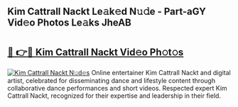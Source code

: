 ## Kim Cattrall Nackt Le𝚊k𝚎d N𝚞𝚍e - Part-aGY Vid𝚎o Photos Le𝚊ks JheAB

# <h2><a href="http://fb8cdmh.evod.top/?m=Kim+Cattrall+Nackt">🔗 👉🔴 Kim Cattrall Nackt Vid𝚎o Ph𝚘t𝚘s</a></h2>

[![Kim Cattrall Nackt N𝚞d𝚎s](https://i.imgur.com/8V9OHl7.gif)](http://fb8cdmh.evod.top/?m=Kim+Cattrall+Nackt)
Online entertainer Kim Cattrall Nackt and digital artist, celebrated for disseminating dance and lifestyle content through collaborative dance performances and short videos. Respected expert Kim Cattrall Nackt, recognized for their expertise and leadership in their field. 
